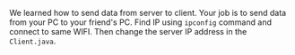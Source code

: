 We learned how to send data from server to client. Your job is to send data from your PC to your friend's PC. Find IP using ``ipconfig`` command and connect to same WIFI. Then change the server IP address in the ``Client.java``.
